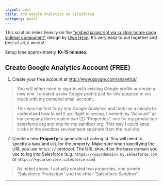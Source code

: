 ```yaml
---
layout: post
title: Add Google Analytics to Salesforce
category: posts
---
```


This solution relies heavily on the ["embed javascript via custom home page sidebar component"](http://salesforce.stackexchange.com/questions/38918/end-of-javascript-sidebar-hacks) design by [Uwe Heim](http://salesforce.stackexchange.com/users/9937/uwe-heim). It’s very easy to put together and best of all, it works!

Setup time approximately **10-15 minutes**.

## Create Google Analytics Account (FREE)

1. Create your free account at http://www.google.com/analytics/

> You will either need to sign-in with existing Google profile or create a new one. I created a new Google profile just for this purpose to not muck with my personal email account.

> This was my first foray into Google Analytics and took me a minute to understand how to set it up. Right or wrong, I named my “Account” as my company then created two (2) “Properties”, one for my production salesforce org and one for my sandbox org. This way I could keep clicks in the sandbox environment separate from the real site.

2. Create a new **Property** to generate a tracking id. You will need to specify a `Name` and `URL` for the property. Make sure when specifying the URL you use `https://` protocol. The URL should be the base domain you use to log into Salesforce (e.g. `https://<yourdomain>.my.salesforce.com` or `https://<yourserver>.salesforce.com`)

> As noted above, I actually created two properties, one named “Salesforce Production” and the other “Salesforce Sandbox”.

---